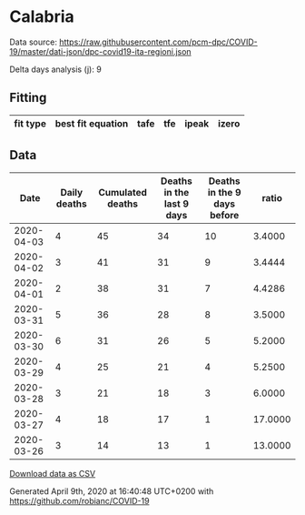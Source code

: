 # Calabria

Data source: https://raw.githubusercontent.com/pcm-dpc/COVID-19/master/dati-json/dpc-covid19-ita-regioni.json

Delta days analysis (j): 9

## Fitting 
|fit type|best fit equation|tafe|tfe|ipeak|izero|
|-------|-----|--------|------|---|---|

## Data
|Date|Daily deaths|Cumulated deaths|Deaths in the last 9 days|Deaths in the 9 days before|ratio|
|----|----------|-----------|-------|--------------------|-----|
|2020-04-03|4|45|34|10|3.4000|
|2020-04-02|3|41|31|9|3.4444|
|2020-04-01|2|38|31|7|4.4286|
|2020-03-31|5|36|28|8|3.5000|
|2020-03-30|6|31|26|5|5.2000|
|2020-03-29|4|25|21|4|5.2500|
|2020-03-28|3|21|18|3|6.0000|
|2020-03-27|4|18|17|1|17.0000|
|2020-03-26|3|14|13|1|13.0000|

[Download data as CSV](COVID-19_calabria_j9_2020-04-03.csv)

Generated April 9th, 2020 at 16:40:48 UTC+0200 with https://github.com/robianc/COVID-19
